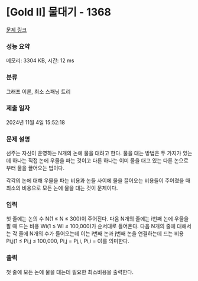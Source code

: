 # [Gold II] 물대기 - 1368 

[문제 링크](https://www.acmicpc.net/problem/1368) 

### 성능 요약

메모리: 3304 KB, 시간: 12 ms

### 분류

그래프 이론, 최소 스패닝 트리

### 제출 일자

2024년 11월 4일 15:52:18

### 문제 설명

<p>선주는 자신이 운영하는 N개의 논에 물을 대려고 한다. 물을 대는 방법은 두 가지가 있는데 하나는 직접 논에 우물을 파는 것이고 다른 하나는 이미 물을 대고 있는 다른 논으로부터 물을 끌어오는 법이다.</p>
<p>각각의 논에 대해 우물을 파는 비용과 논들 사이에 물을 끌어오는 비용들이 주어졌을 때 최소의 비용으로 모든 논에 물을 대는 것이 문제이다.</p>

### 입력 

 <p>첫 줄에는 논의 수 N(1 ≤ N ≤ 300)이 주어진다. 다음 N개의 줄에는 i번째 논에 우물을 팔 때 드는 비용 Wi(1 ≤ Wi ≤ 100,000)가 순서대로 들어온다. 다음 N개의 줄에 대해서는 각 줄에 N개의 수가 들어오는데 이는 i번째 논과 j번째 논을 연결하는데 드는 비용 Pi,j(1 ≤ Pi,j ≤ 100,000, Pi,j = Pj,i, Pi,i = 0)를 의미한다. </p>

### 출력 

 <p>첫 줄에 모든 논에 물을 대는데 필요한 최소비용을 출력한다.</p>


